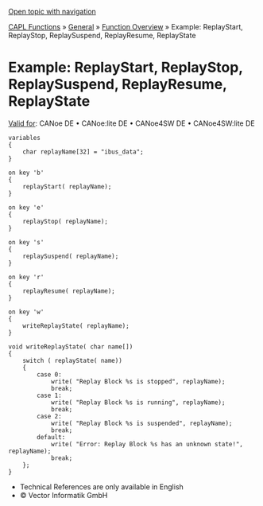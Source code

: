 [Open topic with navigation](../../../../../CANoeDEFamily.htm#Topics/CAPLFunctions/Other/Functions/CAPLfunctionsExampleReplay.md)

[CAPL Functions](../../CAPLfunctions.md) » [General](../CAPLGeneralStartPage.md) » [Function Overview](../CAPLfunctionsGeneralOverview.md) » Example: ReplayStart, ReplayStop, ReplaySuspend, ReplayResume, ReplayState

# Example: ReplayStart, ReplayStop, ReplaySuspend, ReplayResume, ReplayState

[Valid for](../../../Shared/FeatureAvailability.md): CANoe DE • CANoe:lite DE • CANoe4SW DE • CANoe4SW:lite DE

```plaintext
variables
{
    char replayName[32] = "ibus_data";
}

on key 'b'
{
    replayStart( replayName);
}

on key 'e'
{
    replayStop( replayName);
}

on key 's'
{
    replaySuspend( replayName);
}

on key 'r'
{
    replayResume( replayName);
}

on key 'w'
{
    writeReplayState( replayName);
}

void writeReplayState( char name[])
{
    switch ( replayState( name))
    {
        case 0:
            write( "Replay Block %s is stopped", replayName);
            break;
        case 1:
            write( "Replay Block %s is running", replayName);
            break;
        case 2:
            write( "Replay Block %s is suspended", replayName);
            break;
        default:
            write( "Error: Replay Block %s has an unknown state!", replayName);
            break;
    };
}
```

- Technical References are only available in English
- © Vector Informatik GmbH
